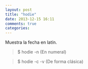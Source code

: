 ```yaml
---
layout: post
title: "hodie"
date: 2013-12-15 16:11
comments: true
categories: 
---
```

Muestra la fecha en latín.

>$ hodie -n (En numeral)

>$ hodie -c -v (De forma clásica)

